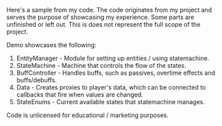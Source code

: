 Here's a sample from my code. The code originates from my project and serves the purpose of showcasing my experience. Some parts are unfinished or left out. This is does not represent the full scope of the project.

Demo showcases the following:
1. EntityManager - Module for setting up entities / using statemachine.
2. StateMachine - Machine that controls the flow of the states.
3. BuffController - Handles buffs, such as passives, overtime effects and buffs/debuffs.
4. Data - Creates proxies to player's data, which can be connected to callbacks that fire when values are changed.
5. StateEnums - Current available states that statemachine manages.

Code is unlicensed for educational / marketing purposes.
